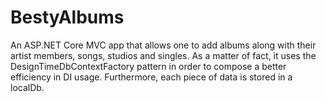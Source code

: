 # BestyAlbums
An ASP.NET Core MVC app that allows one to add albums along with their artist members, songs, studios and singles. As a matter of fact, it uses the DesignTimeDbContextFactory pattern in order to compose a better efficiency in DI usage. Furthermore, each piece of data is stored in a localDb.
